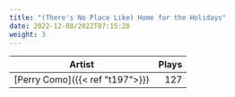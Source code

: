 ```yaml
---
title: "(There's No Place Like) Home for the Holidays"
date: 2022-12-08/2022T07:15:20
weight: 3
---
```




 Artist | Plays 
----- | -----:
[Perry Como]({{< ref "t197">}}) | 127
